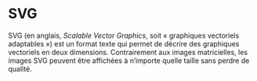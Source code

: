 # SVG

SVG (en anglais, *Scalable Vector Graphics*, soit « graphiques vectoriels adaptables ») est un format texte qui permet de décrire des graphiques vectoriels en deux dimensions. Contrairement aux images matricielles, les images SVG peuvent être affichées à n’importe quelle taille sans perdre de qualité.